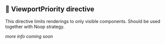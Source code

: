 ## 🧪 ViewportPriority directive

This directive limits renderings to only visible components. Should be used together with Noop strategy.

_more info coming soon_
